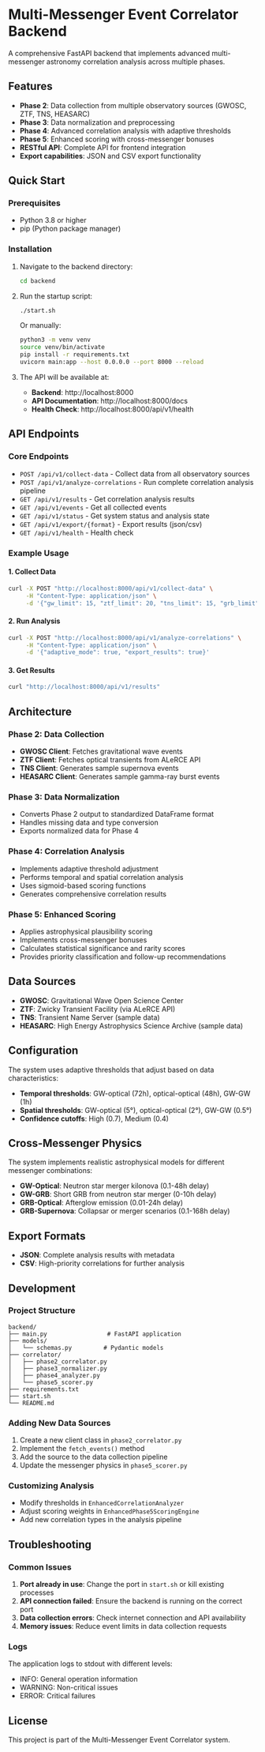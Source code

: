 # Multi-Messenger Event Correlator Backend

A comprehensive FastAPI backend that implements advanced multi-messenger astronomy correlation analysis across multiple phases.

## Features

- **Phase 2**: Data collection from multiple observatory sources (GWOSC, ZTF, TNS, HEASARC)
- **Phase 3**: Data normalization and preprocessing
- **Phase 4**: Advanced correlation analysis with adaptive thresholds
- **Phase 5**: Enhanced scoring with cross-messenger bonuses
- **RESTful API**: Complete API for frontend integration
- **Export capabilities**: JSON and CSV export functionality

## Quick Start

### Prerequisites

- Python 3.8 or higher
- pip (Python package manager)

### Installation

1. Navigate to the backend directory:
   ```bash
   cd backend
   ```

2. Run the startup script:
   ```bash
   ./start.sh
   ```

   Or manually:
   ```bash
   python3 -m venv venv
   source venv/bin/activate
   pip install -r requirements.txt
   uvicorn main:app --host 0.0.0.0 --port 8000 --reload
   ```

3. The API will be available at:
   - **Backend**: http://localhost:8000
   - **API Documentation**: http://localhost:8000/docs
   - **Health Check**: http://localhost:8000/api/v1/health

## API Endpoints

### Core Endpoints

- `POST /api/v1/collect-data` - Collect data from all observatory sources
- `POST /api/v1/analyze-correlations` - Run complete correlation analysis pipeline
- `GET /api/v1/results` - Get correlation analysis results
- `GET /api/v1/events` - Get all collected events
- `GET /api/v1/status` - Get system status and analysis state
- `GET /api/v1/export/{format}` - Export results (json/csv)
- `GET /api/v1/health` - Health check

### Example Usage

#### 1. Collect Data
```bash
curl -X POST "http://localhost:8000/api/v1/collect-data" \
     -H "Content-Type: application/json" \
     -d '{"gw_limit": 15, "ztf_limit": 20, "tns_limit": 15, "grb_limit": 15}'
```

#### 2. Run Analysis
```bash
curl -X POST "http://localhost:8000/api/v1/analyze-correlations" \
     -H "Content-Type: application/json" \
     -d '{"adaptive_mode": true, "export_results": true}'
```

#### 3. Get Results
```bash
curl "http://localhost:8000/api/v1/results"
```

## Architecture

### Phase 2: Data Collection
- **GWOSC Client**: Fetches gravitational wave events
- **ZTF Client**: Fetches optical transients from ALeRCE API
- **TNS Client**: Generates sample supernova events
- **HEASARC Client**: Generates sample gamma-ray burst events

### Phase 3: Data Normalization
- Converts Phase 2 output to standardized DataFrame format
- Handles missing data and type conversion
- Exports normalized data for Phase 4

### Phase 4: Correlation Analysis
- Implements adaptive threshold adjustment
- Performs temporal and spatial correlation analysis
- Uses sigmoid-based scoring functions
- Generates comprehensive correlation results

### Phase 5: Enhanced Scoring
- Applies astrophysical plausibility scoring
- Implements cross-messenger bonuses
- Calculates statistical significance and rarity scores
- Provides priority classification and follow-up recommendations

## Data Sources

- **GWOSC**: Gravitational Wave Open Science Center
- **ZTF**: Zwicky Transient Facility (via ALeRCE API)
- **TNS**: Transient Name Server (sample data)
- **HEASARC**: High Energy Astrophysics Science Archive (sample data)

## Configuration

The system uses adaptive thresholds that adjust based on data characteristics:

- **Temporal thresholds**: GW-optical (72h), optical-optical (48h), GW-GW (1h)
- **Spatial thresholds**: GW-optical (5°), optical-optical (2°), GW-GW (0.5°)
- **Confidence cutoffs**: High (0.7), Medium (0.4)

## Cross-Messenger Physics

The system implements realistic astrophysical models for different messenger combinations:

- **GW-Optical**: Neutron star merger kilonova (0.1-48h delay)
- **GW-GRB**: Short GRB from neutron star merger (0-10h delay)
- **GRB-Optical**: Afterglow emission (0.01-24h delay)
- **GRB-Supernova**: Collapsar or merger scenarios (0.1-168h delay)

## Export Formats

- **JSON**: Complete analysis results with metadata
- **CSV**: High-priority correlations for further analysis

## Development

### Project Structure
```
backend/
├── main.py                 # FastAPI application
├── models/
│   └── schemas.py         # Pydantic models
├── correlator/
│   ├── phase2_correlator.py
│   ├── phase3_normalizer.py
│   ├── phase4_analyzer.py
│   └── phase5_scorer.py
├── requirements.txt
├── start.sh
└── README.md
```

### Adding New Data Sources

1. Create a new client class in `phase2_correlator.py`
2. Implement the `fetch_events()` method
3. Add the source to the data collection pipeline
4. Update the messenger physics in `phase5_scorer.py`

### Customizing Analysis

- Modify thresholds in `EnhancedCorrelationAnalyzer`
- Adjust scoring weights in `EnhancedPhase5ScoringEngine`
- Add new correlation types in the analysis pipeline

## Troubleshooting

### Common Issues

1. **Port already in use**: Change the port in `start.sh` or kill existing processes
2. **API connection failed**: Ensure the backend is running on the correct port
3. **Data collection errors**: Check internet connection and API availability
4. **Memory issues**: Reduce event limits in data collection requests

### Logs

The application logs to stdout with different levels:
- INFO: General operation information
- WARNING: Non-critical issues
- ERROR: Critical failures

## License

This project is part of the Multi-Messenger Event Correlator system.
